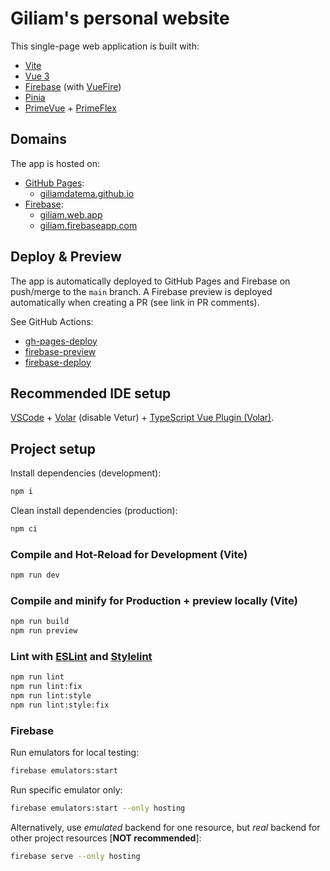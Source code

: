 # Giliam's personal website

This single-page web application is built with:
- [Vite](https://vitejs.dev)
- [Vue 3](https://vuejs.org)
- [Firebase](https://firebase.google.com) (with [VueFire](https://vuefire.vuejs.org))
- [Pinia](https://pinia.vuejs.org)
- [PrimeVue](https://primevue.org) + [PrimeFlex](https://primeflex.org)

## Domains

The app is hosted on:

- [GitHub Pages](https://pages.github.com):
  - [giliamdatema.github.io](https://giliamdatema.github.io)
- [Firebase](https://firebase.google.com):
  - [giliam.web.app](https://giliam.web.app)
  - [giliam.firebaseapp.com](https://giliam.firebaseapp.com)

## Deploy & Preview

The app is automatically deployed to GitHub Pages and Firebase on push/merge to the `main` branch. A Firebase preview is deployed automatically when creating a PR (see link in PR comments).

See GitHub Actions:
- [gh-pages-deploy](.github/workflows/gh-pages-deploy.yml)
- [firebase-preview](.github/workflows/firebase-preview.yml)
- [firebase-deploy](.github/workflows/firebase-deploy.yml)

## Recommended IDE setup

[VSCode](https://code.visualstudio.com/) + [Volar](https://marketplace.visualstudio.com/items?itemName=Vue.volar) (disable Vetur) + [TypeScript Vue Plugin (Volar)](https://marketplace.visualstudio.com/items?itemName=Vue.vscode-typescript-vue-plugin).

## Project setup

Install dependencies (development):
```sh
npm i
```

Clean install dependencies (production):
```sh
npm ci
```

### Compile and Hot-Reload for Development (Vite)

```sh
npm run dev
```

### Compile and minify for Production + preview locally (Vite)

```sh
npm run build
npm run preview
```

### Lint with [ESLint](https://eslint.org/) and [Stylelint](https://stylelint.io)

```sh
npm run lint
npm run lint:fix
npm run lint:style
npm run lint:style:fix
```

### Firebase

Run emulators for local testing:
```sh
firebase emulators:start
```

Run specific emulator only:
```sh
firebase emulators:start --only hosting
```

Alternatively, use _emulated_ backend for one resource, but _real_ backend for other project resources [__NOT recommended__]:
```sh
firebase serve --only hosting
```
